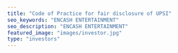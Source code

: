 ```yaml
---
title: "Code of Practice for fair disclosure of UPSI"
seo_keywords: "ENCASH ENTERTAINMENT"
seo_description: "ENCASH ENTERTAINMENT"
featured_image: "images/investor.jpg"
type: "investors"
---
```


